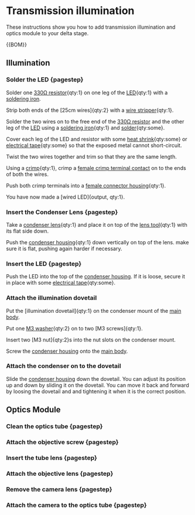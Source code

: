 # Transmission illumination

These instructions show you how to add transmission illumination and optics module to your delta stage.

{{BOM}}

[LED]: "{cat:part}"
[25cm wire]: "{cat:part}"
[330Ω resistor]: "{cat:part}"
[soldering iron]: "{cat:tool}"
[heat shrink]: "{cat:part}"
[electrical tape]: "{cat:part}"
[crimp]: "{cat:tool}"
[wire stripper]: "{cat:tool}"
[female crimp terminal contact]:"{cat:part}"
[female connector housing]: "{cat:part}"
[condenser lens]: "{cat:part}"
[lens tool]: "{cat:part}"
[condenser housing]: "{cat:3DPrinted}"
[soldering iron]: "{cat:tool}"
[solder]: "{cat:part}"
[M3 washer]: "{cat:part}"
[M3 screw]: "{cat:part}"


## Illumination

### Solder the LED {pagestep}

Solder  one [330Ω resistor]{qty:1} on one leg of the [LED]{qty:1} with a [soldering iron]. 

Strip both ends of the [25cm wires]{qty:2} with a [wire stripper]{qty:1}. 

Solder the two wires on to the free end of the [330Ω resistor] and the other leg of the [LED] using a [soldering iron]{qty:1} and [solder]{qty:some}.  

Cover each leg of the LED and resistor with some [heat shrink]{qty:some} or [electrical tape]{qty:some} so that the exposed metal cannot short-circuit. 

Twist the two wires together and trim so that they are the same length.  

Using a [crimp]{qty:1}, crimp a [female crimp terminal contact] on to the ends of both the wires. 

Push both crimp terminals into a [female connector housing]{qty:1}.  

You have now made a [wired LED]{output, qty:1}. 

### Insert the Condenser Lens {pagestep}

Take a [condenser lens]{qty:1} and place it on top of the [lens tool]{qty:1} with its flat side down.  

Push the [condenser housing]{qty:1} down vertically on top of the lens. make sure it is flat, pushing again harder if necessary.

### Insert the LED {pagestep}

Push the LED into the top of the [condenser housing]. If it is loose, secure it in place with some [electrical tape]{qty:some}.

### Attach the illumination dovetail

Put the [illumination dovetail]{qty:1} on the condenser mount of the [main body](fromstep).

Put one [M3 washer]{qty:2} on to two [M3 screws]{qty:1}. 

Insert two [M3 nut]{qty:2}s into the nut slots on the condenser mount.

Screw the [condenser housing] onto the [main body](fromstep).

### Attach the condenser on to the dovetail

Slide the [condenser housing] down the dovetail.  You can adjust its position up and down by sliding it on the dovetail.  You can move it back and forward by loosing the dovetail and and tightening it when it is the correct position.


## Optics Module

### Clean the optics tube {pagestep}

### Attach the objective screw {pagestep}

### Insert the tube lens {pagestep}

### Attach the objective lens {pagestep}

### Remove the camera lens {pagestep}

### Attach the camera to the optics tube {pagestep}



